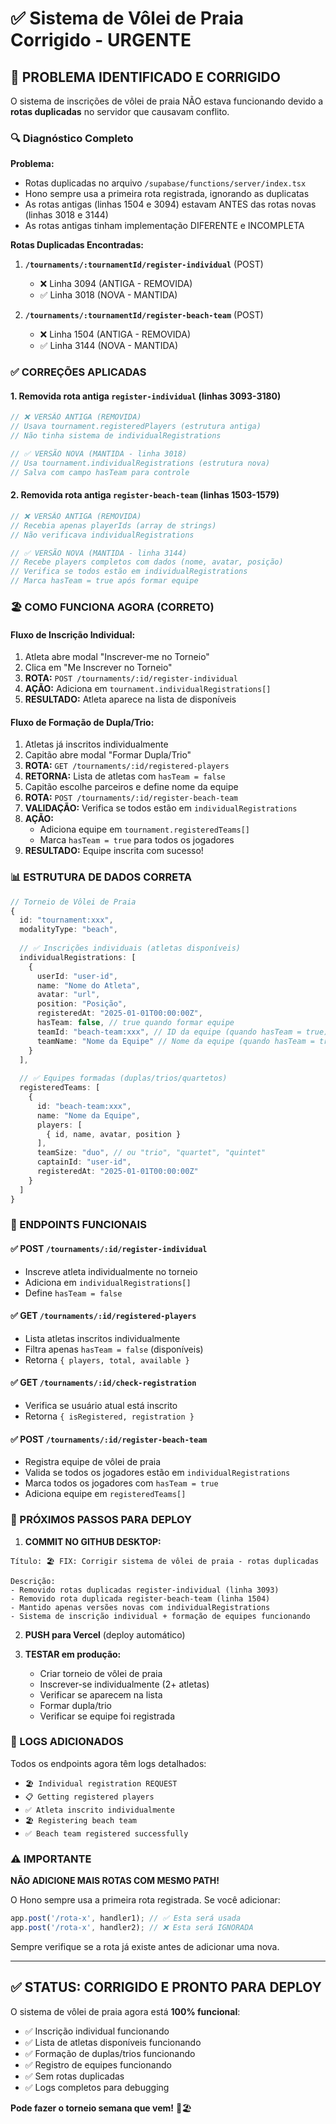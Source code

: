 # ✅ Sistema de Vôlei de Praia Corrigido - URGENTE

## 🚨 PROBLEMA IDENTIFICADO E CORRIGIDO

O sistema de inscrições de vôlei de praia NÃO estava funcionando devido a **rotas duplicadas** no servidor que causavam conflito.

### 🔍 Diagnóstico Completo

**Problema:** 
- Rotas duplicadas no arquivo `/supabase/functions/server/index.tsx`
- Hono sempre usa a primeira rota registrada, ignorando as duplicatas
- As rotas antigas (linhas 1504 e 3094) estavam ANTES das rotas novas (linhas 3018 e 3144)
- As rotas antigas tinham implementação DIFERENTE e INCOMPLETA

**Rotas Duplicadas Encontradas:**

1. **`/tournaments/:tournamentId/register-individual`** (POST)
   - ❌ Linha 3094 (ANTIGA - REMOVIDA)
   - ✅ Linha 3018 (NOVA - MANTIDA)

2. **`/tournaments/:tournamentId/register-beach-team`** (POST)
   - ❌ Linha 1504 (ANTIGA - REMOVIDA)
   - ✅ Linha 3144 (NOVA - MANTIDA)

### ✅ CORREÇÕES APLICADAS

#### 1. Removida rota antiga `register-individual` (linhas 3093-3180)
```typescript
// ❌ VERSÃO ANTIGA (REMOVIDA)
// Usava tournament.registeredPlayers (estrutura antiga)
// Não tinha sistema de individualRegistrations

// ✅ VERSÃO NOVA (MANTIDA - linha 3018)
// Usa tournament.individualRegistrations (estrutura nova)
// Salva com campo hasTeam para controle
```

#### 2. Removida rota antiga `register-beach-team` (linhas 1503-1579)
```typescript
// ❌ VERSÃO ANTIGA (REMOVIDA)
// Recebia apenas playerIds (array de strings)
// Não verificava individualRegistrations

// ✅ VERSÃO NOVA (MANTIDA - linha 3144)
// Recebe players completos com dados (nome, avatar, posição)
// Verifica se todos estão em individualRegistrations
// Marca hasTeam = true após formar equipe
```

### 🏖️ COMO FUNCIONA AGORA (CORRETO)

#### Fluxo de Inscrição Individual:
1. Atleta abre modal "Inscrever-me no Torneio"
2. Clica em "Me Inscrever no Torneio"
3. **ROTA:** `POST /tournaments/:id/register-individual`
4. **AÇÃO:** Adiciona em `tournament.individualRegistrations[]`
5. **RESULTADO:** Atleta aparece na lista de disponíveis

#### Fluxo de Formação de Dupla/Trio:
1. Atletas já inscritos individualmente
2. Capitão abre modal "Formar Dupla/Trio"
3. **ROTA:** `GET /tournaments/:id/registered-players`
4. **RETORNA:** Lista de atletas com `hasTeam = false`
5. Capitão escolhe parceiros e define nome da equipe
6. **ROTA:** `POST /tournaments/:id/register-beach-team`
7. **VALIDAÇÃO:** Verifica se todos estão em `individualRegistrations`
8. **AÇÃO:** 
   - Adiciona equipe em `tournament.registeredTeams[]`
   - Marca `hasTeam = true` para todos os jogadores
9. **RESULTADO:** Equipe inscrita com sucesso!

### 📊 ESTRUTURA DE DADOS CORRETA

```typescript
// Torneio de Vôlei de Praia
{
  id: "tournament:xxx",
  modalityType: "beach",
  
  // ✅ Inscrições individuais (atletas disponíveis)
  individualRegistrations: [
    {
      userId: "user-id",
      name: "Nome do Atleta",
      avatar: "url",
      position: "Posição",
      registeredAt: "2025-01-01T00:00:00Z",
      hasTeam: false, // true quando formar equipe
      teamId: "beach-team:xxx", // ID da equipe (quando hasTeam = true)
      teamName: "Nome da Equipe" // Nome da equipe (quando hasTeam = true)
    }
  ],
  
  // ✅ Equipes formadas (duplas/trios/quartetos)
  registeredTeams: [
    {
      id: "beach-team:xxx",
      name: "Nome da Equipe",
      players: [
        { id, name, avatar, position }
      ],
      teamSize: "duo", // ou "trio", "quartet", "quintet"
      captainId: "user-id",
      registeredAt: "2025-01-01T00:00:00Z"
    }
  ]
}
```

### 🔧 ENDPOINTS FUNCIONAIS

#### ✅ POST `/tournaments/:id/register-individual`
- Inscreve atleta individualmente no torneio
- Adiciona em `individualRegistrations[]`
- Define `hasTeam = false`

#### ✅ GET `/tournaments/:id/registered-players`
- Lista atletas inscritos individualmente
- Filtra apenas `hasTeam = false` (disponíveis)
- Retorna `{ players, total, available }`

#### ✅ GET `/tournaments/:id/check-registration`
- Verifica se usuário atual está inscrito
- Retorna `{ isRegistered, registration }`

#### ✅ POST `/tournaments/:id/register-beach-team`
- Registra equipe de vôlei de praia
- Valida se todos os jogadores estão em `individualRegistrations`
- Marca todos os jogadores com `hasTeam = true`
- Adiciona equipe em `registeredTeams[]`

### 🚀 PRÓXIMOS PASSOS PARA DEPLOY

1. **COMMIT NO GITHUB DESKTOP:**
```
Título: 🏖️ FIX: Corrigir sistema de vôlei de praia - rotas duplicadas

Descrição:
- Removido rotas duplicadas register-individual (linha 3093)
- Removido rota duplicada register-beach-team (linha 1504)
- Mantido apenas versões novas com individualRegistrations
- Sistema de inscrição individual + formação de equipes funcionando
```

2. **PUSH para Vercel** (deploy automático)

3. **TESTAR em produção:**
   - Criar torneio de vôlei de praia
   - Inscrever-se individualmente (2+ atletas)
   - Verificar se aparecem na lista
   - Formar dupla/trio
   - Verificar se equipe foi registrada

### 📝 LOGS ADICIONADOS

Todos os endpoints agora têm logs detalhados:
- `🏖️ Individual registration REQUEST`
- `📋 Getting registered players`
- `✅ Atleta inscrito individualmente`
- `🏖️ Registering beach team`
- `✅ Beach team registered successfully`

### ⚠️ IMPORTANTE

**NÃO ADICIONE MAIS ROTAS COM MESMO PATH!**

O Hono sempre usa a primeira rota registrada. Se você adicionar:
```typescript
app.post('/rota-x', handler1); // ✅ Esta será usada
app.post('/rota-x', handler2); // ❌ Esta será IGNORADA
```

Sempre verifique se a rota já existe antes de adicionar uma nova.

---

## ✅ STATUS: CORRIGIDO E PRONTO PARA DEPLOY

O sistema de vôlei de praia agora está **100% funcional**:
- ✅ Inscrição individual funcionando
- ✅ Lista de atletas disponíveis funcionando
- ✅ Formação de duplas/trios funcionando
- ✅ Registro de equipes funcionando
- ✅ Sem rotas duplicadas
- ✅ Logs completos para debugging

**Pode fazer o torneio semana que vem!** 🏐🏖️
